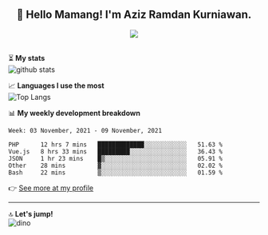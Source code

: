 <h2 align="center">👋 Hello Mamang! I'm Aziz Ramdan Kurniawan.</h2>  
<p align="center">
  <img src="https://komarev.com/ghpvc/?username=azizramdan"> <br><br>
</p>
    
⏳ **My stats**  
![github stats](https://github-readme-stats.vercel.app/api?username=azizramdan&show_icons=true&count_private=true&title_color=000&hide_border=true&hide_title=true)  

📈 **Languages I use the most**  
![Top Langs](https://github-readme-stats.vercel.app/api/top-langs/?username=azizramdan&layout=compact&langs_count=6&hide=tsql&hide_border=true&hide_title=true&exclude_repo=Futsal-Go,Futsal-Go-Admin,Sistem-Informasi-Sensus-Harian-Rawat-Inap)  

📊 **My weekly development breakdown**
<!--START_SECTION:waka-->
```text
Week: 03 November, 2021 - 09 November, 2021

PHP      12 hrs 7 mins   █████████████░░░░░░░░░░░░   51.63 % 
Vue.js   8 hrs 33 mins   █████████░░░░░░░░░░░░░░░░   36.43 % 
JSON     1 hr 23 mins    █▒░░░░░░░░░░░░░░░░░░░░░░░   05.91 % 
Other    28 mins         ▓░░░░░░░░░░░░░░░░░░░░░░░░   02.02 % 
Bash     22 mins         ▒░░░░░░░░░░░░░░░░░░░░░░░░   01.59 % 
```
<!--END_SECTION:waka-->
👉 [See more at my profile](https://wakatime.com/@azizramdan)
***
🔝 **Let's jump!**  
![dino](https://raw.githubusercontent.com/azizramdan/azizramdan/master/dino.gif)  
